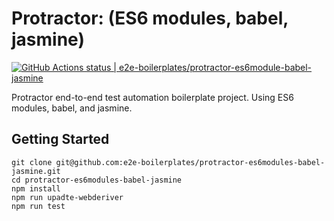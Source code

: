 # Protractor: (ES6 modules, babel, jasmine)

[![GitHub Actions status | e2e-boilerplates/protractor-es6module-babel-jasmine](https://github.com/e2e-boilerplates/protractor-es6module-babel-jasmine/workflows/protractor-es6module-babel-jasmine/badge.svg)](https://github.com/e2e-boilerplates/protractor-es6module-babel-jasmine/actions?workflow=protractor-es6module-babel-jasmine)

Protractor end-to-end test automation boilerplate project. Using ES6 modules, babel, and jasmine.

## Getting Started

    git clone git@github.com:e2e-boilerplates/protractor-es6modules-babel-jasmine.git
    cd protractor-es6modules-babel-jasmine
    npm install
    npm run upadte-webderiver
    npm run test
